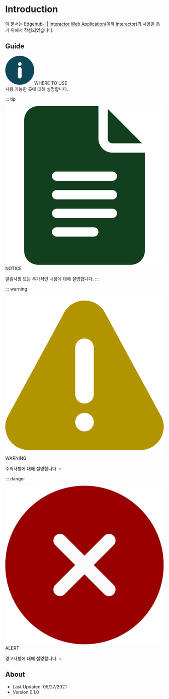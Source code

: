 # Introduction

이 문서는 <u>Edgehub-i | Interactor Web Application</u>(이하 <u>Interactor</u>)의 사용을 돕기 위해서 작성되었습니다.

## Guide

<div class="info">
  <div class="info-title"><img src="../../img/icon/info.svg">WHERE TO USE</div>
  사용 가능한 곳에 대해 설명합니다.
</div>

::: tip <p class="custom-block-title"><img src="../../img/icon/tip.svg">NOTICE</p>
알림사항 또는 추가적인 내용에 대해 설명합니다.
:::

::: warning <p class="custom-block-title"><img src="../../img/icon/warning.svg">WARNING</p>
주의사항에 대해 설명합니다.
:::

::: danger <p class="custom-block-title"><img src="../../img/icon/danger.svg">ALERT</p>
경고사항에 대해 설명합니다.
:::


## About

- Last Updated: 05/27/2021
- Version 0.1.0